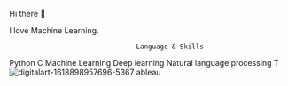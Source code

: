 Hi there 👋

I love Machine Learning.

                                    Language & Skills
Python
C
Machine Learning
Deep learning
Natural language processing
T![digitalart-1618898957696-5367](https://user-images.githubusercontent.com/46434711/115345907-1786a600-a1cd-11eb-8009-8f8275e61967.jpg)
ableau 
